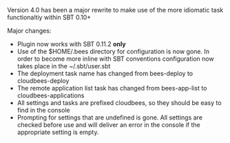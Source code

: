 Version 4.0 has been a major rewrite to make use of the more idiomatic task functionaltiy within SBT 0.10+

Major changes:

* Plugin now works with SBT 0.11.2 **only**
* Use of the $HOME/.bees directory for configuration is now gone. In order to become more inline with SBT conventions configuration now takes place in the ~/.sbt/user.sbt 
* The deployment task name has changed from bees-deploy to cloudbees-deploy
* The remote application list task has changed from bees-app-list to cloudbees-applications
* All settings and tasks are prefixed cloudbees, so they should be easy to find in the console
* Prompting for settings that are undefined is gone. All settings are checked before use and will deliver an error in the console if the appropriate setting is empty. 